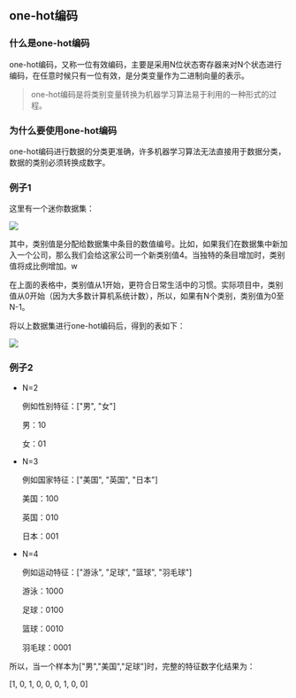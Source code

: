 ## one-hot编码

### 什么是one-hot编码

one-hot编码，又称一位有效编码，主要是采用N位状态寄存器来对N个状态进行编码，在任意时候只有一位有效，是分类变量作为二进制向量的表示。

> one-hot编码是将类别变量转换为机器学习算法易于利用的一种形式的过程。

### 为什么要使用one-hot编码

one-hot编码进行数据的分类更准确，许多机器学习算法无法直接用于数据分类，数据的类别必须转换成数字。

### 例子1

这里有一个迷你数据集：

![](https://raw.githubusercontent.com/HurleyJames/ImageHosting/master/v2-5169c7bde2fa839aca7377a5080a5ca0_hd.jpg)

其中，类别值是分配给数据集中条目的数值编号。比如，如果我们在数据集中新加入一个公司，那么我们会给这家公司一个新类别值4。当独特的条目增加时，类别值将成比例增加。w

在上面的表格中，类别值从1开始，更符合日常生活中的习惯。实际项目中，类别值从0开始（因为大多数计算机系统计数），所以，如果有N个类别，类别值为0至N-1。

将以上数据集进行one-hot编码后，得到的表如下：

![](https://raw.githubusercontent.com/HurleyJames/ImageHosting/master/v2-e5e6c2b72a4a07b8b7e056ba68667488_hd.jpg)

### 例子2

* N=2

    例如性别特征：["男", "女"]

    男：10

    女：01

* N=3

    例如国家特征：["美国", "英国", "日本"]

    美国：100

    英国：010

    日本：001

* N=4

    例如运动特征：["游泳", "足球", "篮球", "羽毛球"]

    游泳：1000

    足球：0100

    篮球：0010

    羽毛球：0001

所以，当一个样本为["男","美国","足球"]时，完整的特征数字化结果为：

[1, 0, 1, 0, 0, 0, 1, 0, 0]











